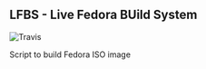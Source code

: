 ## LFBS - Live Fedora BUild System

![Travis](https://img.shields.io/travis/com/FascodeNet/LFBS)

Script to build Fedora ISO image
